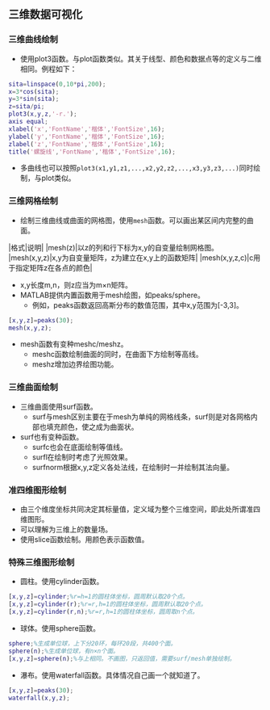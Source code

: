 ﻿## 三维数据可视化
### 三维曲线绘制
+ 使用plot3函数。与plot函数类似。其关于线型、颜色和数据点等的定义与二维相同。例程如下：

```matlab
sita=linspace(0,10*pi,200);
x=3*cos(sita);
y=3*sin(sita);
z=sita/pi;
plot3(x,y,z,'-r.');
axis equal;
xlabel('x','FontName','楷体','FontSize',16);
ylabel('y','FontName','楷体','FontSize',16);
zlabel('z','FontName','楷体','FontSize',16);
title('螺旋线','FontName','楷体','FontSize',16);
```
+ 多曲线也可以按照`plot3(x1,y1,z1,...,x2,y2,z2,...,x3,y3,z3,...)`同时绘制，与plot类似。

### 三维网格绘制
+ 绘制三维曲线或曲面的网格图，使用`mesh`函数。可以画出某区间内完整的曲面。

|格式|说明|
|mesh(z)|以z的列和行下标为x,y的自变量绘制网格图。
|mesh(x,y,z)|x,y为自变量矩阵，z为建立在x,y上的函数矩阵|
|mesh(x,y,z,c)|c用于指定矩阵z在各点的颜色|

+ x,y长度m,n，则z应当为m×n矩阵。
+ MATLAB提供内置函数用于mesh绘图，如peaks/sphere。
	+ 例如，peaks函数返回高斯分布的数值范围，其中x,y范围为[-3,3]。

```matlab
[x,y,z]=peaks(30);
mesh(x,y,z);
```

+ mesh函数有变种meshc/meshz。
	+ meshc函数绘制曲面的同时，在曲面下方绘制等高线。
	+ meshz增加边界绘图功能。

### 三维曲面绘制
+ 三维曲面使用surf函数。
	+ surf与mesh区别主要在于mesh为单纯的网格线条，surf则是对各网格内部也填充颜色，使之成为曲面状。
+ surf也有变种函数。
	+ surfc也会在底面绘制等值线。
	+ surfl在绘制时考虑了光照效果。
	+ surfnorm根据x,y,z定义各处法线，在绘制时一并绘制其法向量。

### 准四维图形绘制
+ 由三个维度坐标共同决定其标量值，定义域为整个三维空间，即此处所谓准四维图形。
+ 可以理解为三维上的数量场。
+ 使用slice函数绘制。用颜色表示函数值。

### 特殊三维图形绘制
+ 圆柱。使用cylinder函数。

```matlab
[x,y,z]=cylinder;%r=h=1的圆柱体坐标，圆周默认取20个点。
[x,y,z]=cylinder(r);%r=r,h=1的圆柱体坐标，圆周默认取20个点。
[x,y,z]=cylinder(r,n);%r=r,h=1的圆柱体坐标，圆周取n个点。
```

+ 球体。使用sphere函数。

```matlab
sphere;%生成单位球，上下分20环，每环20段，共400个面。
sphere(n);%生成单位球，有n×n个面。
[x,y,z]=sphere(n);%与上相同。不画图，只返回值，需要surf/mesh单独绘制。
```

+ 瀑布。使用waterfall函数。具体情况自己画一个就知道了。

```matlab
[x,y,z]=peaks(30);
waterfall(x,y,z);
```